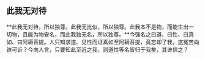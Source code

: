 ## 此我无对待

**此我无对待，所以独尊。此我无比似，所以独尊。此我本不是物，而能生出一切物，且能为物安名，而此我独无名，所以独尊。**今强名之曰道、曰性、曰真如、曰阿耨菩提。人只知求道、见性而证真如至阿耨菩提，竟忘却了我，这冤苦向谁可诉？今向人言，只要知此至近之我，则道性等名皆归于我矣，其谁信之？
